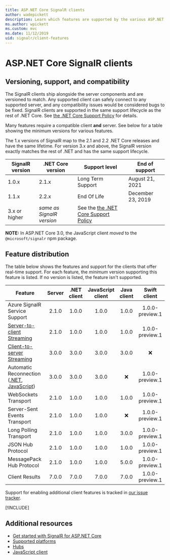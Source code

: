 ```yaml
---
title: ASP.NET Core SignalR clients
author: wadepickett
description: Learn which features are supported by the various ASP.NET Core SignalR clients.
ms.author: wpickett
ms.custom: mvc
ms.date: 11/12/2019
uid: signalr/client-features
---
```

# ASP.NET Core SignalR clients

## Versioning, support, and compatibility

The SignalR clients ship alongside the server components and are versioned to match. Any supported client can safely connect to any supported server, and any compatibility issues would be considered bugs to be fixed. SignalR clients are supported in the same support lifecycle as the rest of .NET Core. See [the .NET Core Support Policy](https://dotnet.microsoft.com/platform/support/policy/dotnet-core) for details.

Many features require a compatible client **and** server. See below for a table showing the minimum versions for various features.

The 1.x versions of SignalR map to the 2.1 and 2.2 .NET Core releases and have the same lifetime. For version 3.x and above, the SignalR version exactly matches the rest of .NET and has the same support lifecycle.

| SignalR version | .NET Core version | Support level | End of support |
| - | - | - | - |
| 1.0.x | 2.1.x | Long Term Support | August 21, 2021 |
| 1.1.x | 2.2.x | End Of Life | December 23, 2019 |
| 3.x or higher | *same as SignalR version* | See the [the .NET Core Support Policy](https://dotnet.microsoft.com/platform/support/policy/dotnet-core) |

**NOTE:** In ASP.NET Core 3.0, the JavaScript client *moved* to the `@microsoft/signalr` npm package.

## Feature distribution

The table below shows the features and support for the clients that offer real-time support. For each feature, the *minimum* version supporting this feature is listed. If no version is listed, the feature isn't supported.

| Feature | Server | .NET client | JavaScript client | Java client | Swift client |
| ---- | :-: | :-: | :-: | :-: | :-: |
| Azure SignalR Service Support |2.1.0|1.0.0|1.0.0|1.0.0|1.0.0-preview.1|
| [Server-to-client Streaming](xref:signalr/streaming)          |2.1.0|1.0.0|1.0.0|1.0.0|1.0.0-preview.1|
| [Client-to-server Streaming](xref:signalr/streaming)          |3.0.0|3.0.0|3.0.0|3.0.0|❌|
| Automatic Reconnection ([.NET](xref:signalr/dotnet-client#handle-lost-connection), [JavaScript](xref:signalr/javascript-client#reconnect-clients))          |3.0.0|3.0.0|3.0.0|❌|1.0.0-preview.1|
| WebSockets Transport |2.1.0|1.0.0|1.0.0|1.0.0|1.0.0-preview.1|
| Server-Sent Events Transport |2.1.0|1.0.0|1.0.0|❌|1.0.0-preview.1|
| Long Polling Transport |2.1.0|1.0.0|1.0.0|3.0.0|1.0.0-preview.1|
| JSON Hub Protocol |2.1.0|1.0.0|1.0.0|1.0.0|1.0.0-preview.1|
| MessagePack Hub Protocol |2.1.0|1.0.0|1.0.0|5.0.0|1.0.0-preview.1|
| Client Results |7.0.0|7.0.0|7.0.0|7.0.0|1.0.0-preview.1|

Support for enabling additional client features is tracked in [our issue tracker](https://github.com/dotnet/AspNetCore/issues).

[!INCLUDE[](~/includes/SignalR/es6.md)]

## Additional resources

* [Get started with SignalR for ASP.NET Core](xref:tutorials/signalr)
* [Supported platforms](xref:signalr/supported-platforms)
* [Hubs](xref:signalr/hubs)
* [JavaScript client](xref:signalr/javascript-client)

